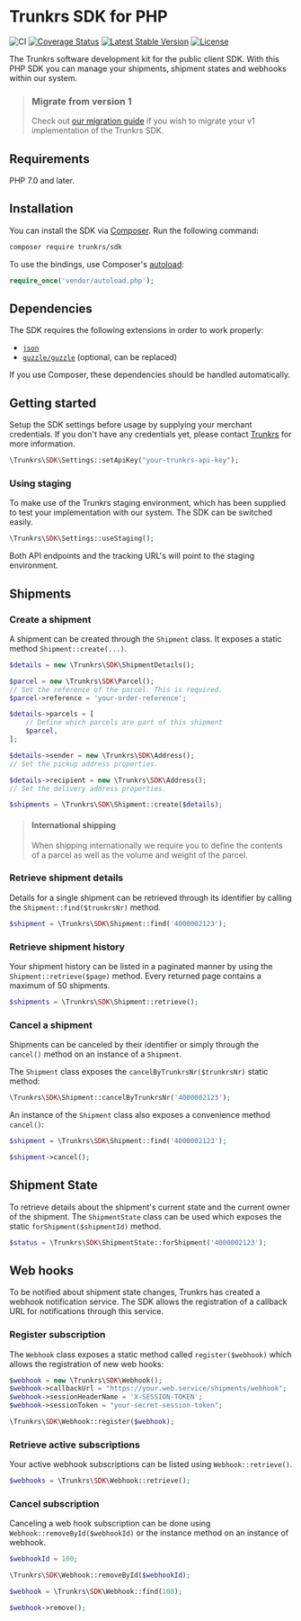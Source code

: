 # Trunkrs SDK for PHP

![CI](https://github.com/Trunkrs/Trunkrs-SDK-PHP/workflows/CI/badge.svg?branch=master)
[![Coverage Status](https://coveralls.io/repos/github/Trunkrs/Trunkrs-SDK-PHP/badge.svg?branch=master)](https://coveralls.io/github/Trunkrs/Trunkrs-SDK-PHP?branch=master)
[![Latest Stable Version](https://poser.pugx.org/trunkrs/sdk/version)](https://packagist.org/packages/trunkrs/sdk)
[![License](https://poser.pugx.org/trunkrs/sdk/license)](https://packagist.org/packages/trunkrs/sdk)

The Trunkrs software development kit for the public client SDK. With this PHP SDK you can manage your shipments, shipment states and webhooks within our system.

> ### Migrate from version 1
> Check out [our migration guide](MIGRATE.md) if you wish to migrate your v1 implementation of the Trunkrs SDK.

## Requirements

PHP 7.0 and later.

## Installation

You can install the SDK via [Composer](http://getcomposer.org/). Run the following command:

```bash
composer require trunkrs/sdk
```

To use the bindings, use Composer's [autoload](https://getcomposer.org/doc/01-basic-usage.md#autoloading):

```php
require_once('vendor/autoload.php');
```

## Dependencies

The SDK requires the following extensions in order to work properly:

-   [`json`](https://secure.php.net/manual/en/book.json.php)
-   [`guzzle/guzzle`](https://github.com/guzzle/guzzle) (optional, can be replaced)

If you use Composer, these dependencies should be handled automatically.

## Getting started

Setup the SDK settings before usage by supplying your merchant credentials. If you don't have any credentials yet, please contact [Trunkrs](https://trunkrs.nl) for more information.

```php
\Trunkrs\SDK\Settings::setApiKey("your-trunkrs-api-key");
```

### Using staging

To make use of the Trunkrs staging environment, which has been supplied to test your implementation with our system.
The SDK can be switched easily.

```php
\Trunkrs\SDK\Settings::useStaging();
```

Both API endpoints and the tracking URL's will point to the staging environment.

## Shipments

### Create a shipment

A shipment can be created through the `Shipment` class. It exposes a static method `Shipment::create(...)`.

```php
$details = new \Trunkrs\SDK\ShipmentDetails();

$parcel = new \Trunkrs\SDK\Parcel();
// Set the reference of the parcel. This is required.
$parcel->reference = 'your-order-reference';

$details->parcels = [
    // Define which parcels are part of this shipment
    $parcel,
];

$details->sender = new \Trunkrs\SDK\Address();
// Set the pickup address properties.

$details->recipient = new \Trunkrs\SDK\Address();
// Set the delivery address properties.

$shipments = \Trunkrs\SDK\Shipment::create($details);
```

> #### International shipping
> When shipping internationally we require you to define the contents of a parcel as well as the volume and weight of the parcel.

### Retrieve shipment details

Details for a single shipment can be retrieved through its identifier by calling the `Shipment::find($trunkrsNr)` method.

```php
$shipment = \Trunkrs\SDK\Shipment::find('4000002123');
```

### Retrieve shipment history

Your shipment history can be listed in a paginated manner by using the `Shipment::retrieve($page)` method.
Every returned page contains a maximum of 50 shipments.

```php
$shipments = \Trunkrs\SDK\Shipment::retrieve();
```

### Cancel a shipment

Shipments can be canceled by their identifier or simply through the `cancel()` method on an instance of a `Shipment`.

The `Shipment` class exposes the `cancelByTrunkrsNr($trunkrsNr)` static method:
```php
\Trunkrs\SDK\Shipment::cancelByTrunkrsNr('4000002123');
```

An instance of the `Shipment` class also exposes a convenience method `cancel()`:

```php
$shipment = \Trunkrs\SDK\Shipment::find('4000002123');

$shipment->cancel();
```

## Shipment State

To retrieve details about the shipment's current state and the current owner of the shipment.
The `ShipmentState` class can be used which exposes the static `forShipment($shipmentId)` method.

```php
$status = \Trunkrs\SDK\ShipmentState::forShipment('4000002123');
```

## Web hooks

To be notified about shipment state changes, Trunkrs has created a webhook notification service.
The SDK allows the registration of a callback URL for notifications through this service.

### Register subscription

The `Webhook` class exposes a static method called `register($webhook)` which allows the registration of new web hooks:

```php
$webhook = new \Trunkrs\SDK\Webhook();
$webhook->callbackUrl = "https://your.web.service/shipments/webhook";
$webhook->sessionHeaderName = 'X-SESSION-TOKEN';
$webhook->sessionToken = "your-secret-session-token";

\Trunkrs\SDK\Webhook::register($webhook);
```

### Retrieve active subscriptions

Your active webhook subscriptions can be listed using  `Webhook::retrieve()`.

```php
$webhooks = \Trunkrs\SDK\Webhook::retrieve();
```

### Cancel subscription

Canceling a web hook subscription can be done using `Webhook::removeById($webhookId)` or the instance method on an instance of webhook.

```php
$webhookId = 100;

\Trunkrs\SDK\Webhook::removeById($webhookId);
```

```php
$webhook = \Trunkrs\SDK\Webhook::find(100);

$webhook->remove();
```
















